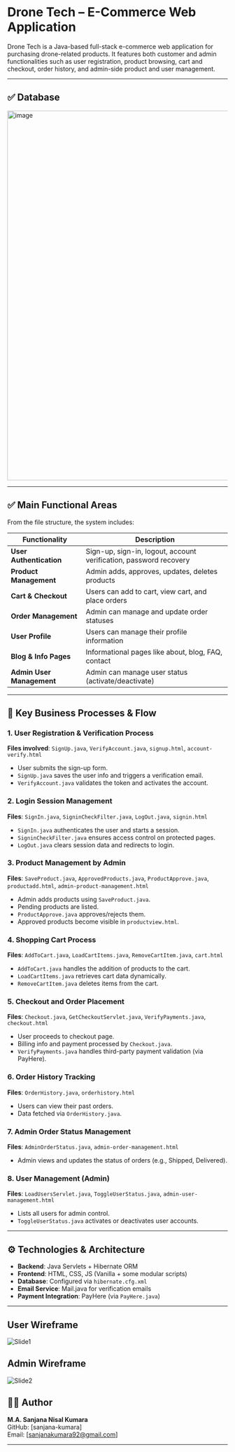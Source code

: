 
# Drone Tech – E-Commerce Web Application

Drone Tech is a Java-based full-stack e-commerce web application for purchasing drone-related products. It features both customer and admin functionalities such as user registration, product browsing, cart and checkout, order history, and admin-side product and user management.

---

## ✅ Database

<img width="1105" height="844" alt="image" src="https://github.com/user-attachments/assets/b882b91c-b85e-4f2f-9089-0a55407bc47f" />

---

## ✅ Main Functional Areas

From the file structure, the system includes:

| Functionality             | Description                                                       |
| ------------------------- | ----------------------------------------------------------------- |
| **User Authentication**   | Sign-up, sign-in, logout, account verification, password recovery |
| **Product Management**    | Admin adds, approves, updates, deletes products                   |
| **Cart & Checkout**       | Users can add to cart, view cart, and place orders                |
| **Order Management**      | Admin can manage and update order statuses                        |
| **User Profile**          | Users can manage their profile information                        |
| **Blog & Info Pages**     | Informational pages like about, blog, FAQ, contact                |
| **Admin User Management** | Admin can manage user status (activate/deactivate)                |

---

## 🔄 Key Business Processes & Flow

### 1. User Registration & Verification Process

**Files involved**: `SignUp.java`, `VerifyAccount.java`, `signup.html`, `account-verify.html`

- User submits the sign-up form.
- `SignUp.java` saves the user info and triggers a verification email.
- `VerifyAccount.java` validates the token and activates the account.

### 2. Login Session Management

**Files**: `SignIn.java`, `SigninCheckFilter.java`, `LogOut.java`, `signin.html`

- `SignIn.java` authenticates the user and starts a session.
- `SigninCheckFilter.java` ensures access control on protected pages.
- `LogOut.java` clears session data and redirects to login.

### 3. Product Management by Admin

**Files**: `SaveProduct.java`, `ApprovedProducts.java`, `ProductApprove.java`, `productadd.html`, `admin-product-management.html`

- Admin adds products using `SaveProduct.java`.
- Pending products are listed.
- `ProductApprove.java` approves/rejects them.
- Approved products become visible in `productview.html`.

### 4. Shopping Cart Process

**Files**: `AddToCart.java`, `LoadCartItems.java`, `RemoveCartItem.java`, `cart.html`

- `AddToCart.java` handles the addition of products to the cart.
- `LoadCartItems.java` retrieves cart data dynamically.
- `RemoveCartItem.java` deletes items from the cart.

### 5. Checkout and Order Placement

**Files**: `Checkout.java`, `GetCheckoutServlet.java`, `VerifyPayments.java`, `checkout.html`

- User proceeds to checkout page.
- Billing info and payment processed by `Checkout.java`.
- `VerifyPayments.java` handles third-party payment validation (via PayHere).

### 6. Order History Tracking

**Files**: `OrderHistory.java`, `orderhistory.html`

- Users can view their past orders.
- Data fetched via `OrderHistory.java`.

### 7. Admin Order Status Management

**Files**: `AdminOrderStatus.java`, `admin-order-management.html`

- Admin views and updates the status of orders (e.g., Shipped, Delivered).

### 8. User Management (Admin)

**Files**: `LoadUsersServlet.java`, `ToggleUserStatus.java`, `admin-user-management.html`

- Lists all users for admin control.
- `ToggleUserStatus.java` activates or deactivates user accounts.

---

## ⚙️ Technologies & Architecture

- **Backend**: Java Servlets + Hibernate ORM
- **Frontend**: HTML, CSS, JS (Vanilla + some modular scripts)
- **Database**: Configured via `hibernate.cfg.xml`
- **Email Service**: Mail.java for verification emails
- **Payment Integration**: PayHere (via `PayHere.java`)

---
## User Wireframe
![Slide1](https://github.com/user-attachments/assets/69d4b849-2bab-4f5c-ba20-4c62e0189abf)

## Admin Wireframe
![Slide2](https://github.com/user-attachments/assets/9f2e7741-7c23-4f03-9e1a-bc576b8f14fe)

## 🙋‍♂️ Author

**M.A. Sanjana Nisal Kumara**  
GitHub: [sanjana-kumara]  
Email: [sanjanakumara92@gmail.com]

---

